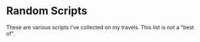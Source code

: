 # Random Scripts

These are various scripts I've collected on my travels. This list is not a "best of".
